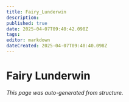 ```yaml
---
title: Fairy_Lunderwin
description: 
published: true
date: 2025-04-07T09:40:42.098Z
tags: 
editor: markdown
dateCreated: 2025-04-07T09:40:40.098Z
---
```


# Fairy Lunderwin

*This page was auto-generated from structure.*